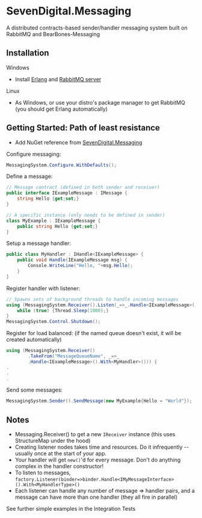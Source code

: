 SevenDigital.Messaging
======================
A distributed contracts-based sender/handler messaging system built on RabbitMQ and BearBones-Messaging

Installation
------------
Windows

* Install [Erlang](http://www.erlang.org/download.html) and [RabbitMQ server](http://www.rabbitmq.com/download.html)

Linux

* As Windows, or use your distro's package manager to get RabbitMQ (you should get Erlang automatically)

Getting Started: Path of least resistance
-----------------------------------------
* Add NuGet reference from [SevenDigital.Messaging](https://nuget.org/packages/SevenDigital.Messaging)

Configure messaging:
```csharp
MessagingSystem.Configure.WithDefaults();
```

Define a message:
```csharp
// Message contract (defined in both sender and receiver)
public interface IExampleMessage : IMessage {
	string Hello {get;set;}
}

// A specific instance (only needs to be defined in sender)
class MyExample : IExampleMessage {
	public string Hello {get;set;}
}
```

Setup a message handler:
```csharp
public class MyHandler : IHandle<IExampleMessage> {
	public void Handle(IExampleMessage msg) {
		Console.WriteLine("Hello, "+msg.Hello);
	}
}
```

Register handler with listener:
```csharp
// Spawns sets of background threads to handle incoming messages
using (MessagingSystem.Receiver().Listen(_=>_.Handle<IExampleMessage>().With<MyHandler>())) {
	while (true) {Thread.Sleep(1000);}
}
MessagingSystem.Control.Shutdown();
```

Register for load balanced: (if the named queue doesn't exist, it will be created automatically)
```csharp
using (MessagingSystem.Receiver()
		.TakeFrom("MessageQueueName", _=>_
		.Handle<IExampleMessage>().With<MyHandler>())) {
.
.
.
```

Send some messages:
```csharp
MessagingSystem.Sender().SendMessage(new MyExample{Hello = "World"});
```

Notes
-----
* Messaging.Receiver() to get a new `IReceiver` instance (this uses StructureMap under the hood)
* Creating listener nodes takes time and resources. Do it infrequently -- usually once at the start of your app.
* Your handler will get `new()`'d for every message. Don't do anything complex in the handler constructor!
* To listen to messages, `factory.Listener(binder=>binder.Handle<IMyMessageInterface>().With<MyHandlerType>()`
* Each listener can handle any number of message => handler pairs, and a message can have more than one handler (they all fire in parallel)

See further simple examples in the Integration Tests
